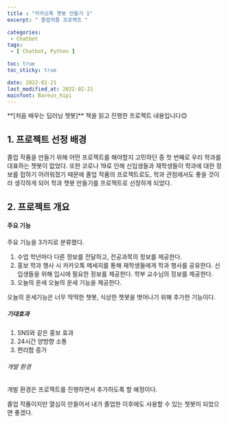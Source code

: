 ```yaml
---
title : "카카오톡 챗봇 만들기 1"
excerpt: " 졸업작품 프로젝트 "

categories:
 - Chatbot
tags:
 - [ Chatbot, Python ] 

toc: true
toc_sticky: true

date: 2022-02-21
last_modified_at: 2022-02-21
mainfont: Bareun_hipi
---
```


<div class="notice--primary" markdown="1">
**[처음 배우는 딥러닝 챗봇]** 책을 읽고 진행한 프로젝트 내용입니다😊
</div>

## 1. 프로젝트 선정 배경
졸업 작품을 만들기 위해 어떤 프로젝트를 해야할지 고민하던 중 첫 번째로 우리 학과를 대표하는 챗봇이 없었다. 또한 코로나 19로 인해 신입생들과 재학생들이 학과에 대한 정보를 접하기 어려워졌기 때문에 졸업 작품의 프로젝트로도, 학과 관점에서도 좋을 것이라 생각하게 되어 학과 챗봇 만들기를 프로젝트로 선정하게 되었다.

## 2. 프로젝트 개요
#### 주요 기능
주요 기능을 3가지로 분류했다.
1. 수업
학년마다 다른 정보를 전달하고, 전공과목의 정보를 제공한다.
2. 홍보
학과 행사 시 카카오톡 메세지를 통해 재학생들에게 학과 행사를 공유한다.
신입생들을 위해 입시에 필요한 정보를 제공한다.
학부 교수님의 정보를 제공한다.
3. 오늘의 운세
오늘의 운세 기능을 제공한다.

오늘의 운세기능은 너무 딱딱한 챗봇, 식상한 챗봇을 벗어나기 위해 추가한 기능이다.

##### 기대효과
1. SNS와 같은 홍보 효과
2. 24시간 양방향 소통
3. 편리함 증가

###### 개발 환경
개발 환경은 프로젝트를 진행하면서 추가하도록 할 예정이다.

졸업 작품이지만 열심히 만들어서 내가 졸업한 이후에도 사용할 수 있는 챗봇이 되었으면 좋겠다.